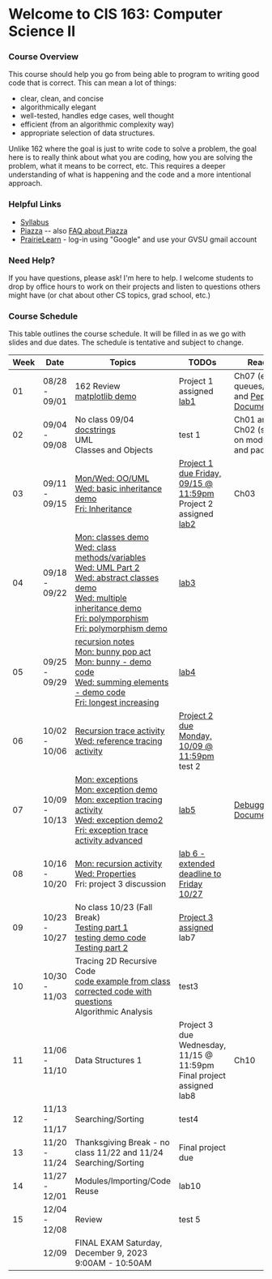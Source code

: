 # Welcome to CIS 163:  Computer Science II

### Course Overview
This course should help you go from being able to program to writing good code that is correct.
This can mean a lot of things:
* clear, clean, and concise
* algorithmically elegant
* well-tested, handles edge cases, well thought
* efficient (from an algorithmic complexity way)
* appropriate selection of data structures.

Unlike 162 where the goal is just to write code to solve a problem, the goal here is to really think about
what you are coding, how you are solving the problem, what it means to be correct, etc.
This requires a deeper understanding
of what is happening and the code and a more intentional approach.

### Helpful Links

* [Syllabus](syllabus.md)
* [Piazza](https://piazza.com/gvsu/fall2023/cis16302/home) -- also [FAQ about Piazza](piazza-faq.md)
* [PrairieLearn](https://us.prairielearn.com/pl/course_instance/141391) - log-in
  using "Google" and use your GVSU gmail account

### Need Help?
If you have questions, please ask!  I'm here to help.  I welcome students
to drop by office hours to work on their projects and
listen to questions others might have (or chat
about other CS topics, grad school, etc.)

### Course Schedule
This table outlines the course schedule.  It will be filled in
as we go with slides and due dates.  The schedule is tentative and subject to change.

| Week | Date          | Topics | TODOs | Reading |
| ---- | ------------- | ------ | ----- | ------- |
|  01  | 08/28 - 09/01 | 162 Review <br> [matplotlib demo](misc-files/lec-demos/plotting.py)  | Project 1 assigned <br> [lab1](misc-files/lab1/lab1.md) | Ch07 (except queues/stacks) and [Pep8 Documentation](https://peps.python.org/pep-008) |
|  02  | 09/04 - 09/08 | No class 09/04 <br> [docstrings](lec-notes/lec04-pep.pdf) <br> UML <br> Classes and Objects | test 1 | Ch01 and Ch02 (skip sec on modules and packages) |
|  03  | 09/11 - 09/15 | [Mon/Wed:  OO/UML](lec-notes/lec05-oo.pdf) <br> [Wed: basic inheritance demo](misc-files/lec-demos/oo-inheritance/basic-inheritance-demo.py) <br> [Fri: Inheritance](lec-notes/lec06-inheritance.pdf)  | [Project 1 due Friday, 09/15 @ 11:59pm](https://us.prairielearn.com/pl/course_instance/141391/assessment/2362787) <br> Project 2 assigned <br> [lab2](misc-files/lab2/lab2.md) | Ch03 |
|  04  | 09/18 - 09/22 | [Mon: classes demo](misc-files/lec-demos/oo-inheritance/classes.py) <br> [Wed: class methods/variables](lec-notes/lec07-class-variables-methods.pdf) <br> [Wed: UML Part 2](lec-notes/lec07-uml-part2.pdf) <br> [Wed: abstract classes demo](misc-files/lec-demos/oo-inheritance/abstract-classes.py) <br> [Wed: multiple inheritance demo](misc-files/lec-demos/oo-inheritance/multiple-inheritance.py) <br> [Fri: polymporphism](lec-notes/lec08-polymorphism.pdf) <br> [Fri: polymorphism demo](misc-files/lec-demos/oo-inheritance/inheritance.py) | [lab3](https://us.prairielearn.com/pl/course_instance/141391/assessment/2367140) |  |
|  05  | 09/25 - 09/29 | [recursion notes](lec-notes/lec09-recursion.pdf) <br> [Mon: bunny pop act](misc-files/recursion/recursion.md) <br> [Mon: bunny - demo code](misc-files/lec-demos/recursion/bunny-population.py) <br> [Wed: summing elements - demo code](misc-files/lec-demos/recursion/summing-elements.py) <br> [Fri: longest increasing](misc-files/lec-demos/recursion/longest-increasing.py) | [lab4](https://us.prairielearn.com/pl/course_instance/141391/assessment/2368559) |  |
|  06  | 10/02 - 10/06 | [Recursion trace activity](misc-files/recursion/trace-activity.md) <br> [Wed: reference tracing activity](misc-files/references/reference-tracing-activity.md) | [Project 2 due Monday, 10/09 @ 11:59pm](https://us.prairielearn.com/pl/course_instance/141391/assessment/2367933)  <br> test 2 | |  
|  07  | 10/09 - 10/13 | [Mon: exceptions](lec-notes/lec10-exceptions.pdf) <br> [Mon: exception demo](misc-files/exceptions/demo.py) <br> [Mon: exception tracing activity](misc-files/exceptions/trace-activity.md) <br> [Wed: exception demo2](misc-files/exceptions/demo2.py) <br> [Fri: exception trace activity advanced](misc-files/exceptions/trace-activity-advanced.md) | [lab5](https://us.prairielearn.com/pl/course_instance/141391/assessment/2371463) | [Debugger Documentation](https://docs.python.org/3/library/pdb.html)  |
|  08  | 10/16 - 10/20 | [Mon: recursion activity](https://github.com/cis163-gvsu/f23-classmaterial/blob/main/misc-files/recursion/trace-activity-2.md) <br> [Wed: Properties](lec-notes/lec12-properties.pdf) <br> Fri: project 3 discussion | [lab 6 - extended deadline to Friday 10/27](https://us.prairielearn.com/pl/course_instance/141391/assessment/2372486) | |
|  09  | 10/23 - 10/27 | No class 10/23 (Fall Break) <br> [Testing part 1](lec-notes/lec13-testing.pdf) <br> [testing demo code](misc-files/testing/test.py) <br> [Testing part 2](lec-notes/lec14-testing.pdf) | [Project 3 assigned](https://us.prairielearn.com/pl/course_instance/141391/assessment/2373674) <br> lab7 | |
|  10  | 10/30 - 11/03 | Tracing 2D Recursive Code <br> [code example from class](misc-files/recursion/trace-2d.py) <br> [corrected code with questions](misc-files/recursion/trace-2d-corrected-activity.md) <br> Algorithmic Analysis | test3 |  |
|  11  | 11/06 - 11/10 | Data Structures 1 | Project 3 due Wednesday, 11/15 @ 11:59pm <br> Final project assigned <br> lab8 | Ch10 |
|  12  | 11/13 - 11/17 | Searching/Sorting | test4 | |
|  13  | 11/20 - 11/24 | Thanksgiving Break - no class 11/22 and 11/24 <br> Searching/Sorting | Final project due | |
|  14  | 11/27 - 12/01 | Modules/Importing/Code Reuse | lab10 | |
|  15  | 12/04 - 12/08 | Review | test 5 | | 
|      | 12/09         | FINAL EXAM Saturday, December 9, 2023 <br> 9:00AM - 10:50AM |  |  |
